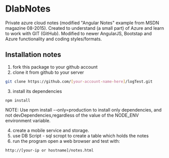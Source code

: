# DlabNotes  
Private azure cloud notes (modified "Angular Notes" example from MSDN magazine 08-2015).
Created to understand (a small part) of Azure and learn to work with GIT (GitHub).
Modified to newer AngularJS, Bootstap and Azure functionality and coding styles/formats.


## Installation notes
1. fork this package to your github account
2. clone it from github to your server 
``` bash
git clone https://github.com/[your-account-name-here]/logTest.git
```
3. install its dependencies 
```
npm install
```
NOTE: Use npm install --only=production to install only dependencies, and not devDependencies,regardless of the value of the NODE_ENV environment variable.

4. create a mobile service and storage.
5. use DB Script - sql scropt to create a table which holds the notes
6. run the program
open a web browser and test with:
```
http://[your-ip or hostname]/notes.html
```


